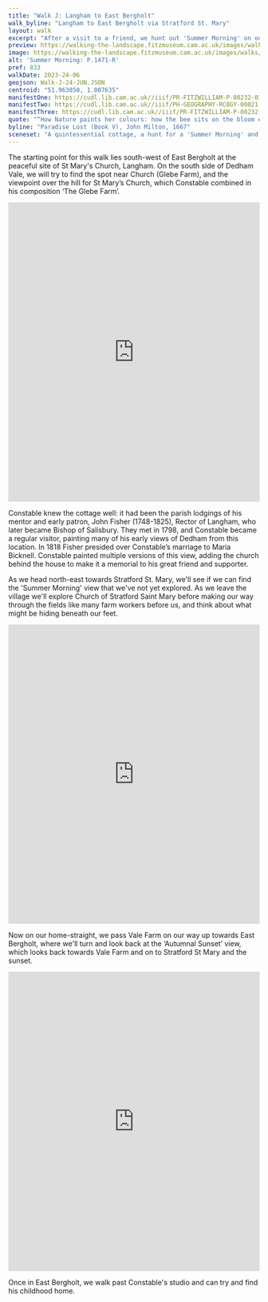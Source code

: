 ```yaml
---
title: "Walk J: Langham to East Bergholt"
walk_byline: "Langham to East Bergholt via Stratford St. Mary"
layout: walk
excerpt: "After a visit to a friend, we hunt out 'Summer Morning' on our way home to East Bergholt."
preview: https://walking-the-landscape.fitzmuseum.cam.ac.uk/images/walks/P_1471_R_CE_crop_preview.jpg
image: https://walking-the-landscape.fitzmuseum.cam.ac.uk/images/walks/P_1471_R_CE_crop.jpg
alt: 'Summer Morning: P.1471-R'
pref: 833
walkDate: 2023-24-06
geojson: Walk-J-24-JUN.JSON
centroid: "51.963850, 1.007635"
manifestOne: https://cudl.lib.cam.ac.uk//iiif/PR-FITZWILLIAM-P-00232-01954-00005-C
manifestTwo: https://cudl.lib.cam.ac.uk//iiif/PH-GEOGRAPHY-RC8GY-00021
manifestThree: https://cudl.lib.cam.ac.uk//iiif/PR-FITZWILLIAM-P-00232-01954-00001-C
quote: "“How Nature paints her colours: how the bee sits on the bloom extracting liquid sweets."
byline: "Paradise Lost (Book V), John Milton, 1667"
sceneset: "A quintessential cottage, a hunt for a 'Summer Morning' and on to home."
---
```

The starting point for this walk lies south-west of East Bergholt at the peaceful site of St Mary's Church, Langham. On the south side of Dedham Vale, we will try to find the spot near Church (Glebe Farm), and the viewpoint over the hill for St Mary’s Church, which Constable combined in his composition ‘The Glebe Farm’.

<iframe src="https://fitzmuseum.cam.ac.uk/uv.html#?manifest={{ page.manifestOne }}&c=0&m=0&cv=0&config=&locales=en-GB:English (GB),cy-GB:Cymraeg,fr-FR:Français (FR),pl-PL:Polski,sv-SE:Svenska&r=0" width="100%" height="600" allowfullscreen frameborder="0"></iframe>

Constable knew the cottage well: it had been the parish lodgings of his mentor and early patron, John Fisher (1748-1825), Rector of Langham, who later became Bishop of Salisbury. They met in 1798, and Constable became a regular visitor, painting many of his early views of Dedham from this location. In 1818 Fisher presided over Constable’s marriage to Maria Bicknell. Constable painted multiple versions of this view, adding the church behind the house to make it a memorial to his great friend and supporter. 

As we head north-east towards Stratford St. Mary, we'll see if we can find the 'Summer Morning' view that we've not yet explored. As we leave the village we'll explore Church of Stratford Saint Mary before making our way through the fields like many farm workers before us, and think about what might be hiding beneath our feet. 

<iframe src="https://fitzmuseum.cam.ac.uk/uv.html#?manifest={{ page.manifestTwo }}&c=0&m=0&cv=0&config=&locales=en-GB:English (GB),cy-GB:Cymraeg,fr-FR:Français (FR),pl-PL:Polski,sv-SE:Svenska&r=0" width="100%" height="600" allowfullscreen frameborder="0"></iframe>

Now on our home-straight, we pass Vale Farm on our way up towards East Bergholt, where we'll turn and look back at the ‘Autumnal Sunset’ view, which looks back towards Vale Farm and on to Stratford St Mary and the sunset.

<iframe src="https://fitzmuseum.cam.ac.uk/uv.html#?manifest={{ page.manifestThree }}&c=0&m=0&cv=0&config=&locales=en-GB:English (GB),cy-GB:Cymraeg,fr-FR:Français (FR),pl-PL:Polski,sv-SE:Svenska&r=0" width="100%" height="600" allowfullscreen frameborder="0"></iframe>

Once in East Bergholt, we walk past Constable's studio and can try and find his childhood home.
